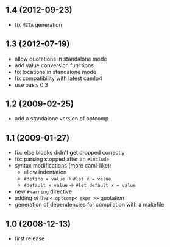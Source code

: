 1.4 (2012-09-23)
----------------

* fix `META` generation

1.3 (2012-07-19)
----------------

* allow quotations in standalone mode
* add value conversion functions
* fix locations in standalone mode
* fix compatibility with latest camlp4
* use oasis 0.3

1.2 (2009-02-25)
----------------

* add a standalone version of optcomp

1.1 (2009-01-27)
----------------

* fix: else blocks didn't get dropped correctly
* fix: parsing stopped after an `#include`
* syntax modifications (more caml-like):
    * allow indentation
    * `#define x value` -> `#let x = value`
    * `#default x value` -> `#let_default x = value`
* new `#warning` directive
* adding of the `<:optcomp< expr >>` quotation
* generation of dependencies for compilation with a makefile

1.0 (2008-12-13)
----------------

* first release

